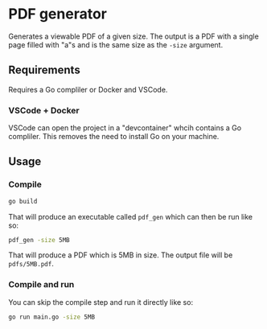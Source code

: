 # PDF generator

Generates a viewable PDF of a given size. The output is a PDF with a single page filled with "a"s and is the same size as the `-size` argument.

## Requirements

Requires a Go compliler or Docker and VSCode.

### VSCode + Docker 

VSCode can open the project in a "devcontainer" whcih contains a Go compliler. This removes the need to install Go on your machine. 

## Usage 

### Compile

```bash 
go build
```
That will produce an executable called `pdf_gen` which can then be run like so:

```bash
pdf_gen -size 5MB
```

That will produce a PDF which is 5MB in size. The output file will be `pdfs/5MB.pdf`.

### Compile and run

You can skip the compile step and run it directly like so:

```bash
go run main.go -size 5MB
```
